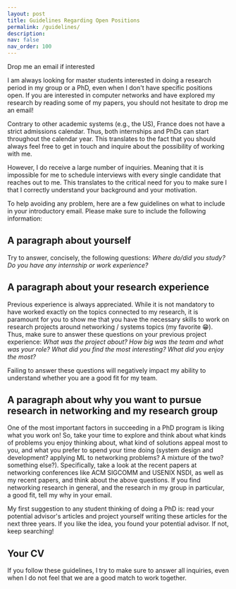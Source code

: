 ```yaml
---
layout: post
title: Guidelines Regarding Open Positions
permalink: /guidelines/
description: 
nav: false
nav_order: 100
---
```


Drop me an email if interested

I am always looking for master students interested in doing a research period in my group or a PhD, even when I don't have specific positions open. If you are interested in computer networks and have explored my research by reading some of my papers, you should not hesitate to drop me an email! 

Contrary to other academic systems (e.g., the US), France does not have a strict admissions calendar. Thus, both internships and PhDs can start throughout the calendar year. This translates to the fact that you should always feel free to get in touch and inquire about the possibility of working with me.

However, I do receive a large number of inquiries. Meaning that it is impossible for me to schedule interviews with every single candidate that reaches out to me. This translates to the critical need for you to make sure I that I correctly understand your background and your motivation. 

To help avoiding any problem, here are a few guidelines on what to include in your introductory email. Please make sure to include the following information:

## A paragraph about yourself

Try to answer, concisely, the following questions: *Where do/did you study? Do you have any internship or work experience?*

## A paragraph about your research experience

Previous experience is always appreciated. While it is not mandatory to have worked exactly on the topics connected to my research, it is paramount for you to show me that you have the necessary skills to work on research projects around networking / systems topics (my favorite 😁). Thus, make sure to answer these questions on your previous project experience: *What was the project about? How big was the team and what was your role? What did you find the most interesting? What did you enjoy the most?* 

Failing to answer these questions will negatively impact my ability to understand whether you are a good fit for my team.

## A paragraph about why you want to pursue research in networking and my research group

One of the most important factors in succeeding in a PhD program is liking what you work on! So, take your time to explore and think about what kinds of problems you enjoy thinking about, what kind of solutions appeal most to you, and what you prefer to spend your time doing (system design and development? applying ML to networking problems? A mixture of the two? something else?). Specifically, take a look at the recent papers at networking conferences like ACM SIGCOMM and USENIX NSDI, as well as my recent papers, and think about the above questions. If you find networking research in general, and the research in my group in particular, a good fit, tell my why in your email.

My first suggestion to any student thinking of doing a PhD is: read your potential advisor's articles and project yourself writing these articles for the next three years. If you like the idea, you found your potential advisor. If not, keep searching!

## Your CV

If you follow these guidelines, I try to make sure to answer all inquiries, even when I do not feel that we are a good match to work together.